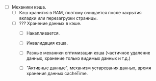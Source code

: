 - [ ] Механики кэша.
  - [ ] Кэш хранится в RAM, поэтому очищается после закрытия вкладки или перезагрузки страницы.
  - [ ] ??? Хранение данных в кэше.
    - [ ] Накапливается.
    - [ ] Инвалидация кэша.
    - [ ] Разные механики оптимизации кэша (частичное удаление данных, хранение только видимых данных и т.д.)
    - [ ] "Активные данные", механизм устаревания данных, время хранения данных cacheTime.
  
  
